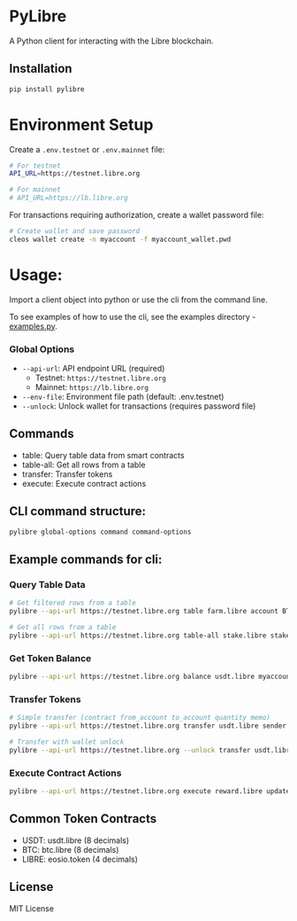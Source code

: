 # PyLibre

A Python client for interacting with the Libre blockchain.

## Installation 

```bash
pip install pylibre
```

# Environment Setup

Create a `.env.testnet` or `.env.mainnet` file:
```bash
# For testnet
API_URL=https://testnet.libre.org

# For mainnet
# API_URL=https://lb.libre.org
```

For transactions requiring authorization, create a wallet password file:
```bash
# Create wallet and save password
cleos wallet create -n myaccount -f myaccount_wallet.pwd
```

# Usage:

Import a client object into python or use the cli from the command line.

To see examples of how to use the cli, see the examples directory - [examples.py](examples/examples.py).

### Global Options
- `--api-url`: API endpoint URL (required)
  - Testnet: `https://testnet.libre.org`
  - Mainnet: `https://lb.libre.org`
- `--env-file`: Environment file path (default: .env.testnet)
- `--unlock`: Unlock wallet for transactions (requires password file)

## Commands

- table: Query table data from smart contracts
- table-all: Get all rows from a table
- transfer: Transfer tokens
- execute: Execute contract actions

## CLI command structure:

```bash
pylibre global-options command command-options
```

## Example commands for cli:

### Query Table Data
```bash
# Get filtered rows from a table
pylibre --api-url https://testnet.libre.org table farm.libre account BTCUSD --lower-bound cesarcv --upper-bound cesarcv

# Get all rows from a table
pylibre --api-url https://testnet.libre.org table-all stake.libre stake stake.libre
```

### Get Token Balance
```bash
pylibre --api-url https://testnet.libre.org balance usdt.libre myaccount USDT
```

### Transfer Tokens
```bash
# Simple transfer (contract from_account to_account quantity memo)
pylibre --api-url https://testnet.libre.org transfer usdt.libre sender recipient "1.00000000 USDT" "memo"

# Transfer with wallet unlock
pylibre --api-url https://testnet.libre.org --unlock transfer usdt.libre sender recipient "1.00000000 USDT" "memo"
```

### Execute Contract Actions
```bash
pylibre --api-url https://testnet.libre.org execute reward.libre updateall myaccount '{"max_steps":"500"}'
```

## Common Token Contracts
- USDT: usdt.libre (8 decimals)
- BTC: btc.libre (8 decimals)
- LIBRE: eosio.token (4 decimals)

## License

MIT License